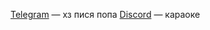 [Telegram](https://t.me/fdsaqwertyu1) — хз пися попа
[Discord](https://discordapp.com/users/852845189726208060) — караоке

